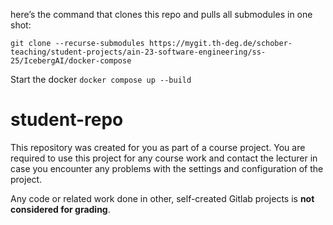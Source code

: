 here’s the command that clones this repo and pulls all submodules in one shot:

```
git clone --recurse-submodules https://mygit.th-deg.de/schober-teaching/student-projects/ain-23-software-engineering/ss-25/IcebergAI/docker-compose
```

Start the docker `docker compose up --build` 

# student-repo
 
This repository was created for you as part of a course project. You are required to use this project for any course work and contact 
the lecturer in case you encounter any problems with the settings and configuration of the project.

Any code or related work done in other, self-created Gitlab projects is **not considered for grading**.


